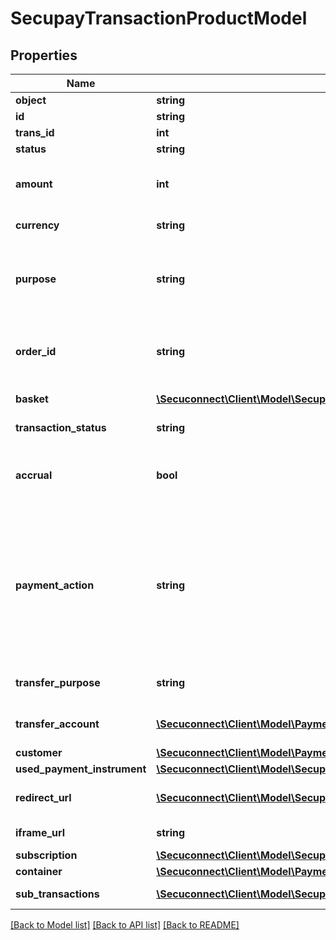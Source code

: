 # SecupayTransactionProductModel

## Properties
Name | Type | Description | Notes
------------ | ------------- | ------------- | -------------
**object** | **string** | Product name | 
**id** | **string** | ID of instance | 
**trans_id** | **int** | Transaction identifier | 
**status** | **string** | Transaction status | 
**amount** | **int** | Total amount of payment in cents (or the smallest cash unit of the relevant currency) | 
**currency** | **string** | ISO 4217 code of currency, eg EUR for Euro. | 
**purpose** | **string** | The purpose of the payment. This is the later assignment of the payment is for example on the account statement of the buyer. | 
**order_id** | **string** | Specifying an order number. Depending on the contract setting, this must be unique for each payment. | 
**basket** | [**\Secuconnect\Client\Model\SecupayBasketItem[]**](SecupayBasketItem.md) | A list of items that are being purchased. | 
**transaction_status** | **string** | Transaction status (number) | 
**accrual** | **bool** | Indicates whether the payment is locked for pay-out (TRUE) or not (FALSE). Standard value here is FALSE. | 
**payment_action** | **string** | Specifies whether a pre-authorization (\&quot;authorization\&quot;) or instant payment ( \&quot;sale\&quot;) is to be performed. Standard value here is \&quot;sale\&quot;. The collection of the pre-authorized payment is made with the \&quot;capture\&quot; command. | 
**transfer_purpose** | **string** | The purpose the payer needs to use for his transfer | 
**transfer_account** | [**\Secuconnect\Client\Model\PaymentInformation**](PaymentInformation.md) | The bank account the payer needs to use for his transfer | 
**customer** | [**\Secuconnect\Client\Model\PaymentCustomersProductModel**](PaymentCustomersProductModel.md) | The customer object | 
**used_payment_instrument** | [**\Secuconnect\Client\Model\SecupayTransactionProductModelUsedPaymentInstrument**](SecupayTransactionProductModelUsedPaymentInstrument.md) |  | 
**redirect_url** | [**\Secuconnect\Client\Model\SecupayRedirectUrl**](SecupayRedirectUrl.md) | A list of redirect urls used for the payment checkout page | 
**iframe_url** | **string** | The url of the payment checkout iframe | 
**subscription** | [**\Secuconnect\Client\Model\SecupayTransactionProductDTOSubscription**](SecupayTransactionProductDTOSubscription.md) |  | 
**container** | [**\Secuconnect\Client\Model\PaymentContainersProductModel**](PaymentContainersProductModel.md) | The container object | 
**sub_transactions** | [**\Secuconnect\Client\Model\SecupaySubTransactionProductModel[]**](SecupaySubTransactionProductModel.md) | A list of sub-transactions (for mixed basket) | 

[[Back to Model list]](../README.md#documentation-for-models) [[Back to API list]](../README.md#documentation-for-api-endpoints) [[Back to README]](../../README.md)


